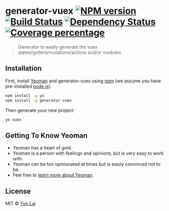 # generator-vuex [![NPM version][npm-image]][npm-url] [![Build Status][travis-image]][travis-url] [![Dependency Status][daviddm-image]][daviddm-url] [![Coverage percentage][coveralls-image]][coveralls-url]
> Generator to easily generate the vuex states/getters/mutations/actions and/or modules

## Installation

First, install [Yeoman](http://yeoman.io) and generator-vuex using [npm](https://www.npmjs.com/) (we assume you have pre-installed [node.js](https://nodejs.org/)).

```bash
npm install -g yo
npm install -g generator-vuex
```

Then generate your new project:

```bash
yo vuex
```

## Getting To Know Yeoman

 * Yeoman has a heart of gold.
 * Yeoman is a person with feelings and opinions, but is very easy to work with.
 * Yeoman can be too opinionated at times but is easily convinced not to be.
 * Feel free to [learn more about Yeoman](http://yeoman.io/).

## License

MIT © [Yun Lai](https://github.com/lyonlai)


[npm-image]: https://badge.fury.io/js/generator-vuex.svg
[npm-url]: https://npmjs.org/package/generator-vuex
[travis-image]: https://travis-ci.org/lyonlai/generator-vuex.svg?branch=master
[travis-url]: https://travis-ci.org/lyonlai/generator-vuex
[daviddm-image]: https://david-dm.org/lyonlai/generator-vuex.svg?theme=shields.io
[daviddm-url]: https://david-dm.org/lyonlai/generator-vuex
[coveralls-image]: https://coveralls.io/repos/lyonlai/generator-vuex/badge.svg
[coveralls-url]: https://coveralls.io/r/lyonlai/generator-vuex

